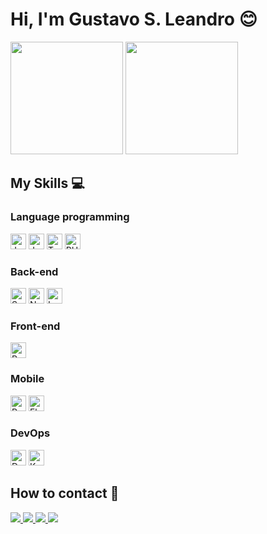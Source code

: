 # Hi, I'm Gustavo S. Leandro 😊 

<div>
  <a href="https://github.com/guhsntlean"></a>
  
  <img height="180em" src="https://github-readme-stats.vercel.app/api?username=guhsntlean&show_icons=true&theme=highcontrast&include_all_commits=true&count_private=true"/>
  
  <img height="180em" src="https://github-readme-stats.vercel.app/api/top-langs/?username=guhsntlean&theme=highcontrast"/>
</div>

## My Skills 💻

### Language programming 
<div aling="center">

  <img height="25" src="https://cdn.jsdelivr.net/gh/devicons/devicon/icons/java/java-original.svg" alt="Java"/>

  <img height="25" src="https://cdn.jsdelivr.net/gh/devicons/devicon/icons/javascript/javascript-plain.svg" alt="JavaScript"/>
  
  <img height="25" src="https://cdn.jsdelivr.net/gh/devicons/devicon/icons/typescript/typescript-plain.svg" alt="TypeScript"/>

  <img height="25" src="https://cdn.jsdelivr.net/gh/devicons/devicon/icons/php/php-plain.svg" alt="PHP"/>

</div>

### Back-end 
<div aling="center">

  <img height="25" src="https://cdn.jsdelivr.net/gh/devicons/devicon/icons/spring/spring-original.svg" alt="Spring"/>
  
  <img height="25" src="https://cdn.jsdelivr.net/gh/devicons/devicon/icons/nodejs/nodejs-original.svg" alt="Node"/>

  <img height="25" src="https://cdn.jsdelivr.net/gh/devicons/devicon/icons/laravel/laravel-plain-wordmark.svg" alt="Laravel"/>

</div>


### Front-end 
<div aling="center">

  <img height="25" src="https://cdn.jsdelivr.net/gh/devicons/devicon/icons/react/react-original-wordmark.svg" alt="React"/>

</div>

### Mobile 
<div aling="center">

  <img height="25" src="https://cdn.jsdelivr.net/gh/devicons/devicon/icons/react/react-original-wordmark.svg" alt="React"/>

  <img height="25" src="https://cdn.jsdelivr.net/gh/devicons/devicon/icons/flutter/flutter-original.svg" alt="Flutter"/>

</div>

### DevOps
<div aling="center">

  <img height="25" src="https://cdn.jsdelivr.net/gh/devicons/devicon/icons/docker/docker-original.svg" alt="Docker"/>

  <img height="25" src="https://cdn.jsdelivr.net/gh/devicons/devicon/icons/kubernetes/kubernetes-plain.svg" alt="Kubernetes"/>

</div>

## How to contact 📨

<div align="left">
  <a href="#" alt="Gmail">
    <img src="https://img.shields.io/badge/-Gmail-FF0000?style=flat-square&labelColor=FF0000&logo=gmail&logoColor=white&link=guleandro.66@gmail.com" />
  </a>
  
  <a href="#" alt="Gmail alternative">
    <img src="https://img.shields.io/badge/-Gmail-999999?style=flat-square&labelColor=999999&logo=gmail&logoColor=white&link=gu.snt.lean@gmail.com" />
  </a>

  <a href="#" alt="Linkedin">
    <img src="https://img.shields.io/badge/-Linkedin-0e76a8?style=flat-square&logo=Linkedin&logoColor=white&link=https://www.linkedin.com/in/gustavo-santos-leandro/" />
  </a>

  <a href="#" alt="Instagram">
    <img src="https://img.shields.io/badge/-Instagram-DF0174?style=flat-square&labelColor=DF0174&logo=instagram&logoColor=white&link=https://www.instagram.com/guhsntlean/"/>
  </a>
</div>  
